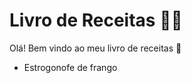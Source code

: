 # Livro de Receitas :man_cook:

Olá! Bem vindo ao meu livro de receitas :wave:
 - Estrogonofe de frango

